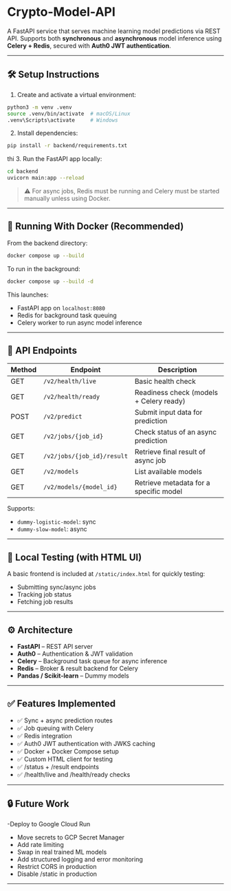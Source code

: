 # Crypto-Model-API

A FastAPI service that serves machine learning model predictions via REST API. Supports both **synchronous** and **asynchronous** model inference using **Celery + Redis**, secured with **Auth0 JWT authentication**.

---

## 🛠️ Setup Instructions

1. Create and activate a virtual environment:

```bash
python3 -m venv .venv
source .venv/bin/activate  # macOS/Linux
.venv\Scripts\activate     # Windows
```

2. Install dependencies:

```bash
pip install -r backend/requirements.txt
```
thi
3. Run the FastAPI app locally:

```bash
cd backend
uvicorn main:app --reload
```

> ⚠️ For async jobs, Redis must be running and Celery must be started manually unless using Docker.

---

## 🐳 Running With Docker (Recommended)

From the backend directory:

```bash
docker compose up --build
```

To run in the background:

```bash
docker compose up --build -d
```

This launches:

- FastAPI app on `localhost:8080`
- Redis for background task queuing
- Celery worker to run async model inference

---

## 🚀 API Endpoints

| Method | Endpoint                   | Description                             |
| ------ | -------------------------- | --------------------------------------- |
| GET    | `/v2/health/live`          | Basic health check                      |
| GET    | `/v2/health/ready`         | Readiness check (models + Celery ready) |
| POST   | `/v2/predict`              | Submit input data for prediction        |
| GET    | `/v2/jobs/{job_id}`        | Check status of an async prediction     |
| GET    | `/v2/jobs/{job_id}/result` | Retrieve final result of async job      |
| GET    | `/v2/models`               | List available models                   |
| GET    | `/v2/models/{model_id}`    | Retrieve metadata for a specific model  |

Supports:

- `dummy-logistic-model`: sync
- `dummy-slow-model`: async

---

## 🧪 Local Testing (with HTML UI)

A basic frontend is included at `/static/index.html` for quickly testing:

- Submitting sync/async jobs
- Tracking job status
- Fetching job results

---

## ⚙️ Architecture

- **FastAPI** – REST API server
- **Auth0** – Authentication & JWT validation
- **Celery** – Background task queue for async inference
- **Redis** – Broker & result backend for Celery
- **Pandas / Scikit-learn** – Dummy models

---

## ✅ Features Implemented

- ✅ Sync + async prediction routes
- ✅ Job queuing with Celery
- ✅ Redis integration
- ✅ Auth0 JWT authentication with JWKS caching
- ✅ Docker + Docker Compose setup
- ✅ Custom HTML client for testing
- ✅ /status + /result endpoints
- ✅ /health/live and /health/ready checks
---

## 🔒 Future Work

-Deploy to Google Cloud Run
- Move secrets to GCP Secret Manager
- Add rate limiting
- Swap in real trained ML models
- Add structured logging and error monitoring
- Restrict CORS in production
- Disable /static in production

---



